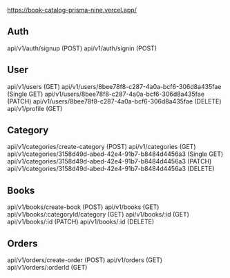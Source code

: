 https://book-catalog-prisma-nine.vercel.app/

## Auth
api/v1/auth/signup (POST)
api/v1/auth/signin (POST)

## User
api/v1/users (GET)
api/v1/users/8bee78f8-c287-4a0a-bcf6-306d8a435fae (Single GET) 
api/v1/users/8bee78f8-c287-4a0a-bcf6-306d8a435fae (PATCH)
api/v1/users/8bee78f8-c287-4a0a-bcf6-306d8a435fae (DELETE) 
api/v1/profile (GET)


## Category
api/v1/categories/create-category (POST)
api/v1/categories (GET)
api/v1/categories/3158d49d-abed-42e4-91b7-b8484d4456a3 (Single GET) 
api/v1/categories/3158d49d-abed-42e4-91b7-b8484d4456a3 (PATCH)
api/v1/categories/3158d49d-abed-42e4-91b7-b8484d4456a3 (DELETE) 


## Books
api/v1/books/create-book (POST)
api/v1/books (GET)
api/v1/books/:categoryId/category (GET)
api/v1/books/:id (GET)
api/v1/books/:id (PATCH)
api/v1/books/:id (DELETE)

## Orders
api/v1/orders/create-order (POST)
api/v1/orders (GET)
api/v1/orders/:orderId (GET)